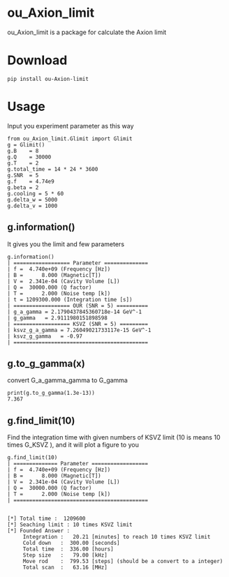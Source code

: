 # ou_Axion_limit
ou_Axion_limit is a package for calculate the Axion limit

# Download
`
pip install ou-Axion-limit
`
# Usage
Input you experiment parameter as this way
```
from ou_Axion_limit.Glimit import Glimit
g = Glimit()
g.B    = 8
g.Q    = 30000
g.T    = 2
g.total_time = 14 * 24 * 3600
g.SNR  = 5
g.f    = 4.74e9
g.beta = 2
g.cooling = 5 * 60
g.delta_w = 5000
g.delta_v = 1000
```
## g.information()
It gives you the limit and few parameters
```
g.information()
| ================== Parameter ==============
| f =  4.740e+09 (Frequency [Hz])
| B =      8.000 (Magnetic[T])
| V =  2.341e-04 (Cavity Volume [L])
| Q =  30000.000 (Q factor)
| T =      2.000 (Noise temp [k])
| t = 1209300.000 (Integration time [s])
| ================== OUR (SNR = 5) ==========
| g_a_gamma = 2.1790437845360718e-14 GeV^-1
| g_gamma   = 2.9111980151898598
| ================== KSVZ (SNR = 5) =========
| ksvz_g_a_gamma = 7.26049021733117e-15 GeV^-1
| ksvz_g_gamma   = -0.97
| ===========================================
```
## g.to_g_gamma(x)
convert G_a_gamma_gamma to G_gamma
```
print(g.to_g_gamma(1.3e-13))
7.367
```
## g.find_limit(10)
Find the integration time with given numbers of KSVZ limit (10 is means 10 times G_KSVZ ), and it will plot a figure to you
```
g.find_limit(10)
| ============== Parameter ==================
| f =  4.740e+09 (Frequency [Hz])
| B =      8.000 (Magnetic[T])
| V =  2.341e-04 (Cavity Volume [L])
| Q =  30000.000 (Q factor)
| T =      2.000 (Noise temp [k])
| ===========================================


[*] Total time :  1209600
[*] Seaching limit : 10 times KSVZ limit
[*] Founded Answer :
	 Integration :   20.21 [minutes] to reach 10 times KSVZ limit
	 Cold down   :  300.00 [seconds]
	 Total time  :  336.00 [hours]
	 Step size   :   79.00 [kHz]
	 Move rod    :  799.53 [steps] (should be a convert to a integer)
	 Total scan  :   63.16 [MHz]
```
